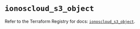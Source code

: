 # `ionoscloud_s3_object`

Refer to the Terraform Registry for docs: [`ionoscloud_s3_object`](https://registry.terraform.io/providers/ionos-cloud/ionoscloud/6.6.5/docs/resources/s3_object).
